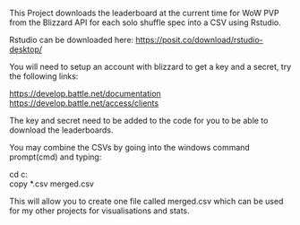 This Project downloads the leaderboard at the current time for WoW PVP from the Blizzard API for each solo shuffle spec into a CSV using Rstudio.

Rstudio can be downloaded here: https://posit.co/download/rstudio-desktop/

You will need to setup an account with blizzard to get a key and a secret, try the following links:

https://develop.battle.net/documentation
https://develop.battle.net/access/clients

The key and secret need to be added to the code for you to be able to download the leaderboards.

You may combine the CSVs by going into the windows command prompt(cmd) and typing:

cd c:\
copy *.csv merged.csv

This will allow you to create one file called merged.csv which can be used for my other projects for visualisations and stats.
